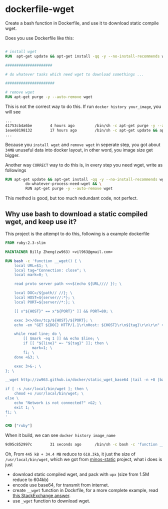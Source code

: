 # dockerfile-wget
Create a bash function in Dockerfile, and use it to download static compile wget.

Does you use Dockerfile like this:

```Dockerfile

# install wget
RUN  apt-get update && apt-get install -qq -y --no-install-recommends wget && rm -rf /var/lib/apt/lists/*

#####################

# do whatever tasks which need wget to download somethings ...

######################

# remove wget
RUN apt-get purge -y --auto-remove wget

```

This is not the correct way to do this.
If run ``docker history your_image``, you will see

```sh
...
41753cb4a6be        4 hours ago         /bin/sh -c apt-get purge -y --auto-remove ...   445 kB              
1eae68198132        17 hours ago        /bin/sh -c apt-get update && apt-get insta...   34.4 MB
...
```

Because you `install wget` and `remove wget` in seperate step, you got about `34MB` unuseful data
into docker layout, in other word, you image size get bigger.

Another way ``CORRECT`` way to do this is, in every step you need wget, write as followings

```dockerfile
RUN apt-get update && apt-get install -qq -y --no-install-recommends wget && rm -rf /var/lib/apt/lists/* && \
         do-whatever-process-need-wget && \
         RUN apt-get purge -y --auto-remove wget
```

This method is good, but too much redundant code, not perfect.

## Why use bash to download a static compiled wget, and keep use it?

This project is the attempt to do this, following is a example dockerfile

```dockerfile
FROM ruby:2.3-slim

MAINTAINER Billy Zheng(zw963) <vil963@gmail.com>

RUN bash -c 'function __wget() { \
    local URL=$1; \
    local tag="Connection: close"; \
    local mark=0; \

    read proto server path <<<$(echo ${URL//// }); \

    local DOC=/${path// //}; \
    local HOST=${server//:*}; \
    local PORT=${server//*:}; \

    [[ x"${HOST}" == x"${PORT}" ]] && PORT=80; \

    exec 3<>/dev/tcp/${HOST}/${PORT}; \
    echo -en "GET ${DOC} HTTP/1.1\r\nHost: ${HOST}\r\n${tag}\r\n\r\n" >&3; \

    while read line; do \
        [[ $mark -eq 1 ]] && echo $line; \
        if [[ "${line}" =~ "${tag}" ]]; then \
            mark=1; \
        fi; \
    done <&3; \

    exec 3>&-; \
}; \

__wget http://zw963.github.io/docker/static_wget_base64 |tail -n +8 |base64 -d > /usr/local/bin/wget; \

if [ -s /usr/local/bin/wget ]; then \
    chmod +x /usr/local/bin/wget; \
else \
    echo "Network is not connected?" >&2; \
    exit 1; \
fi; \
'

CMD ["ruby"]
```

When it build, we can see ``docker history image_name``

```sh
9d95c852997c        31 seconds ago      /bin/sh -c bash -c 'function __wget() {     l   618.3 kB 
```

Oh, From ``445 kB + 34.4 MB`` reduce to `618.3kb`, it just the size of `/usr/local/bin/wget`, which
we got from [minos-static](https://github.com/minos-org/minos-static) project, what i does is just


- download static compiled wget, and pack with ``upx`` (size from 1.5M reduce to 604kb)
- encode use base64, for transmit from internet.
- create ``__wget`` function in Dockrfile, for a more complete example, read [this StackExchange answer](https://unix.stackexchange.com/a/83927/148127).
- use ``_wget`` function to download wget.

















